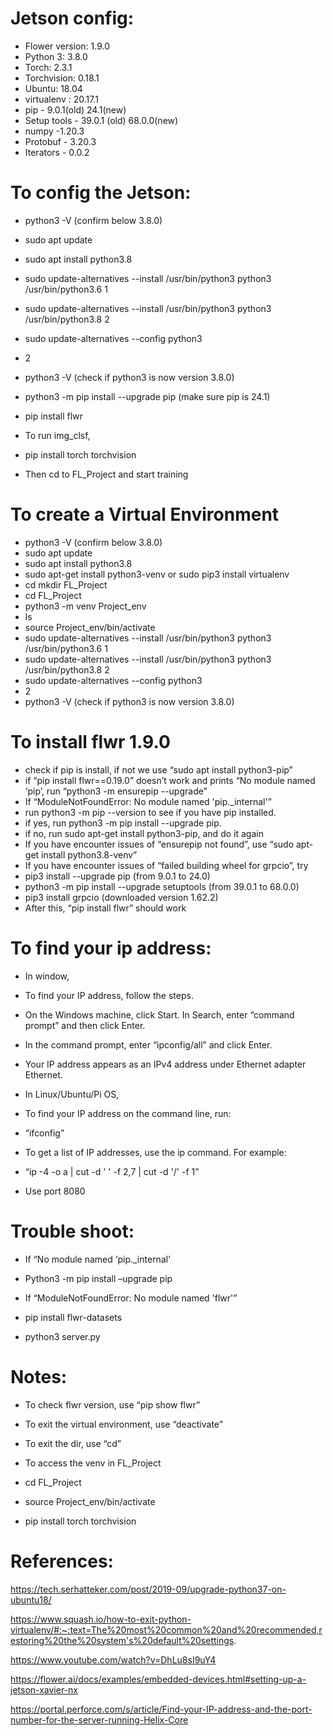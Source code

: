 # Jetson config:
- Flower version: 1.9.0 
- Python 3: 3.8.0 
- Torch: 2.3.1
- Torchvision: 0.18.1
- Ubuntu: 18.04 
- virtualenv : 20.17.1
- pip - 9.0.1(old) 24.1(new)
- Setup tools - 39.0.1 (old) 68.0.0(new)
- numpy -1.20.3
- Protobuf - 3.20.3
- Iterators - 0.0.2

# To config the Jetson:

- python3 -V (confirm below 3.8.0)
- sudo apt update
- sudo apt install python3.8
- sudo update-alternatives --install /usr/bin/python3 python3 /usr/bin/python3.6 1
- sudo update-alternatives --install /usr/bin/python3 python3 /usr/bin/python3.8 2
- sudo update-alternatives --config python3
- 2
- python3 -V (check if python3 is now version 3.8.0)
- python3 -m pip install --upgrade pip (make sure pip is 24.1)
- pip install flwr

- To run img_clsf,
- pip install torch torchvision
- Then cd to FL_Project and start training

# To create a Virtual Environment
- python3 -V (confirm below 3.8.0)
- sudo apt update
- sudo apt install python3.8
- sudo apt-get install python3-venv or sudo pip3 install virtualenv
- cd mkdir FL_Project
- cd FL_Project
- python3 -m venv Project_env
- ls
- source Project_env/bin/activate
- sudo update-alternatives --install /usr/bin/python3 python3 /usr/bin/python3.6 1
- sudo update-alternatives --install /usr/bin/python3 python3 /usr/bin/python3.8 2
- sudo update-alternatives --config python3
- 2
- python3 -V (check if python3 is now version 3.8.0)

# To install flwr 1.9.0 
- check if pip is install, if not we use “sudo apt install python3-pip”
- if “pip install flwr==0.19.0” doesn’t work and prints “No module named ‘pip’, run “python3 -m ensurepip --upgrade”
- If “ModuleNotFoundError: No module named 'pip._internal'”
- run python3 -m pip --version to see if you have pip installed.
- if yes, run python3 -m pip install --upgrade pip.
- if no, run sudo apt-get install python3-pip, and do it again
- If you have encounter issues of “ensurepip not found”, use “sudo apt-get install python3.8-venv”
- If you have encounter issues of “failed building wheel for grpcio”, try
- pip3 install --upgrade pip (from 9.0.1 to 24.0)
- python3 -m pip install --upgrade setuptools (from 39.0.1 to 68.0.0)
- pip3 install grpcio (downloaded version 1.62.2)
- After this, “pip install flwr” should work

# To find your ip address:
- In window, 
- To find your IP address, follow the steps.
- On the Windows machine, click Start. In Search, enter “command prompt” and then click Enter.
- In the command prompt, enter “ipconfig/all” and click Enter.
- Your IP address appears as an IPv4 address under Ethernet adapter Ethernet.

- In Linux/Ubuntu/Pi OS,
- To find your IP address on the command line, run:
- “ifconfig”
- To get a list of IP addresses, use the ip command. For example: 
- “ip -4 -o a | cut -d ' ' -f 2,7 | cut -d '/' -f 1”

- Use port 8080

# Trouble shoot:
- If “No module named ‘pip._internal’
- Python3 -m pip install –upgrade pip

- If “ModuleNotFoundError: No module named 'flwr'”
- pip install flwr-datasets
- python3 server.py
  
# Notes:
- To check flwr version, use “pip show flwr”

- To exit the virtual environment, use “deactivate”

- To exit the dir, use “cd”

- To access the venv in FL_Project
- cd FL_Project
- source Project_env/bin/activate

- pip install torch torchvision

# References:

https://tech.serhatteker.com/post/2019-09/upgrade-python37-on-ubuntu18/

https://www.squash.io/how-to-exit-python-virtualenv/#:~:text=The%20most%20common%20and%20recommended,restoring%20the%20system's%20default%20settings.

https://www.youtube.com/watch?v=DhLu8sI9uY4

https://flower.ai/docs/examples/embedded-devices.html#setting-up-a-jetson-xavier-nx

https://portal.perforce.com/s/article/Find-your-IP-address-and-the-port-number-for-the-server-running-Helix-Core
